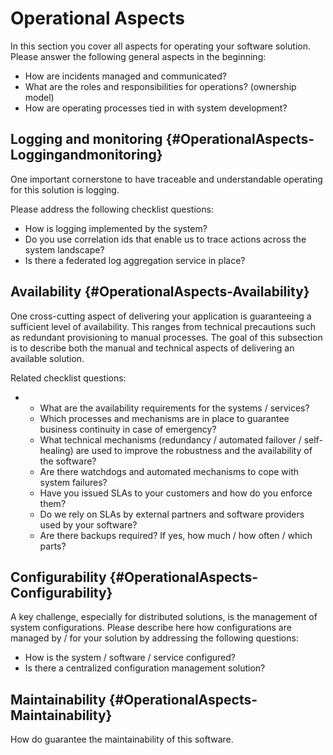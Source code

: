 # Operational Aspects

In this section you cover all aspects for operating your software solution. Please answer the following general aspects in the beginning:

* How are incidents managed and communicated?
* What are the roles and responsibilities for operations? \(ownership model\)
* How are operating processes tied in with system development?

## Logging and monitoring {#OperationalAspects-Loggingandmonitoring}

One important cornerstone to have traceable and understandable operating for this solution is logging.

Please address the following checklist questions:

* How is logging implemented by the system?
* Do you use correlation ids that enable us to trace actions across the system landscape?
* Is there a federated log aggregation service in place?

## Availability {#OperationalAspects-Availability}

One cross-cutting aspect of delivering your application is guaranteeing a sufficient level of availability. This ranges from technical precautions such as redundant provisioning to manual processes. The goal of this subsection is to describe both the manual and technical aspects of delivering an available solution.

Related checklist questions:

* * What are the availability requirements for the systems / services? 
  * Which processes and mechanisms are in place to guarantee business continuity in case of emergency?
  * What technical mechanisms \(redundancy / automated failover / self-healing\) are used to improve the robustness and the availability of the software?
  * Are there watchdogs and automated mechanisms to cope with system failures?
  * Have you issued SLAs to your customers and how do you enforce them?
  * Do we rely on SLAs by external partners and software providers used by your software?
  * Are there backups required? If yes, how much / how often / which parts?

## Configurability {#OperationalAspects-Configurability}

A key challenge, especially for distributed solutions, is the management of system configurations. Please describe here how configurations are managed by / for your solution by addressing the following questions:

* How is the system / software / service configured?
* Is there a centralized configuration management solution?

## Maintainability {#OperationalAspects-Maintainability}

How do guarantee the maintainability of this software.

